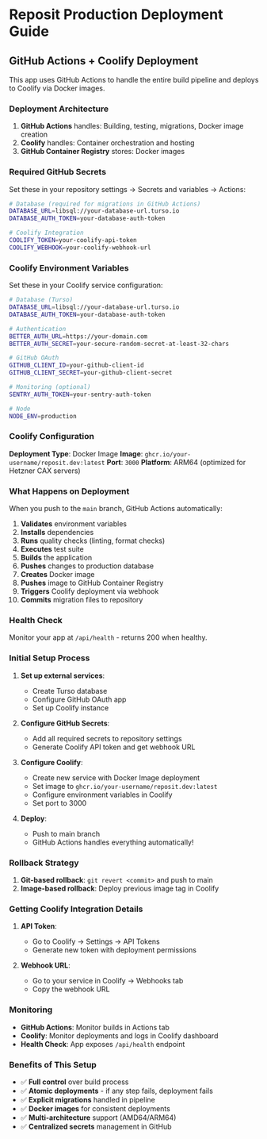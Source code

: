 # Reposit Production Deployment Guide

## GitHub Actions + Coolify Deployment

This app uses GitHub Actions to handle the entire build pipeline and deploys to Coolify via Docker images.

### Deployment Architecture

1. **GitHub Actions** handles: Building, testing, migrations, Docker image creation
2. **Coolify** handles: Container orchestration and hosting
3. **GitHub Container Registry** stores: Docker images

### Required GitHub Secrets

Set these in your repository settings → Secrets and variables → Actions:

```bash
# Database (required for migrations in GitHub Actions)
DATABASE_URL=libsql://your-database-url.turso.io
DATABASE_AUTH_TOKEN=your-database-auth-token

# Coolify Integration
COOLIFY_TOKEN=your-coolify-api-token
COOLIFY_WEBHOOK=your-coolify-webhook-url
```

### Coolify Environment Variables

Set these in your Coolify service configuration:

```bash
# Database (Turso)
DATABASE_URL=libsql://your-database-url.turso.io
DATABASE_AUTH_TOKEN=your-database-auth-token

# Authentication
BETTER_AUTH_URL=https://your-domain.com
BETTER_AUTH_SECRET=your-secure-random-secret-at-least-32-chars

# GitHub OAuth
GITHUB_CLIENT_ID=your-github-client-id
GITHUB_CLIENT_SECRET=your-github-client-secret

# Monitoring (optional)
SENTRY_AUTH_TOKEN=your-sentry-auth-token

# Node
NODE_ENV=production
```

### Coolify Configuration

**Deployment Type**: Docker Image
**Image**: `ghcr.io/your-username/reposit.dev:latest`
**Port**: `3000`
**Platform**: ARM64 (optimized for Hetzner CAX servers)

### What Happens on Deployment

When you push to the `main` branch, GitHub Actions automatically:

1. **Validates** environment variables
2. **Installs** dependencies
3. **Runs** quality checks (linting, format checks)
4. **Executes** test suite
5. **Builds** the application
6. **Pushes** changes to production database
7. **Creates** Docker image
8. **Pushes** image to GitHub Container Registry
9. **Triggers** Coolify deployment via webhook
10. **Commits** migration files to repository

### Health Check

Monitor your app at `/api/health` - returns 200 when healthy.

### Initial Setup Process

1. **Set up external services**:
   - Create Turso database
   - Configure GitHub OAuth app
   - Set up Coolify instance

2. **Configure GitHub Secrets**:
   - Add all required secrets to repository settings
   - Generate Coolify API token and get webhook URL

3. **Configure Coolify**:
   - Create new service with Docker Image deployment
   - Set image to `ghcr.io/your-username/reposit.dev:latest`
   - Configure environment variables in Coolify
   - Set port to 3000

4. **Deploy**:
   - Push to main branch
   - GitHub Actions handles everything automatically!

### Rollback Strategy

1. **Git-based rollback**: `git revert <commit>` and push to main
2. **Image-based rollback**: Deploy previous image tag in Coolify

### Getting Coolify Integration Details

1. **API Token**:
   - Go to Coolify → Settings → API Tokens
   - Generate new token with deployment permissions

2. **Webhook URL**:
   - Go to your service in Coolify → Webhooks tab
   - Copy the webhook URL

### Monitoring

- **GitHub Actions**: Monitor builds in Actions tab
- **Coolify**: Monitor deployments and logs in Coolify dashboard
- **Health Check**: App exposes `/api/health` endpoint

### Benefits of This Setup

- ✅ **Full control** over build process
- ✅ **Atomic deployments** - if any step fails, deployment fails
- ✅ **Explicit migrations** handled in pipeline
- ✅ **Docker images** for consistent deployments
- ✅ **Multi-architecture** support (AMD64/ARM64)
- ✅ **Centralized secrets** management in GitHub
